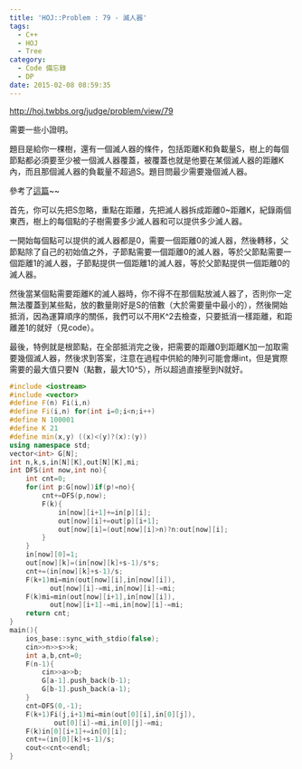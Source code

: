 ```yaml
---
title: 'HOJ::Problem : 79 - 滅人器'
tags:
  - C++
  - HOJ
  - Tree
category:
  - Code 備忘錄
  - DP
date: 2015-02-08 08:59:35
---
```



http://hoj.twbbs.org/judge/problem/view/79

需要一些小證明。

<!--more-->

題目是給你一棵樹，還有一個滅人器的條件，包括距離K和負載量S，樹上的每個節點都必須要至少被一個滅人器覆蓋，被覆蓋也就是他要在某個滅人器的距離K內，而且那個滅人器的負載量不超過S。題目問最少需要幾個滅人器。

參考了[這篇](http://cbdcoding.blogspot.tw/2015/01/hoj-79poi-16-stage-1.html)~~

首先，你可以先把S忽略，重點在距離，先把滅人器拆成距離0~距離K，紀錄兩個東西，樹上的每個點的子樹需要多少滅人器和可以提供多少滅人器。

一開始每個點可以提供的滅人器都是0，需要一個距離0的滅人器，然後轉移，父節點除了自己的初始值之外，子節點需要一個距離0的滅人器，等於父節點需要一個距離1的滅人器，子節點提供一個距離1的滅人器，等於父節點提供一個距離0的滅人器。

然後當某個點需要距離K的滅人器時，你不得不在那個點放滅人器了，否則你一定無法覆蓋到某些點，放的數量剛好是S的倍數（大於需要量中最小的），然後開始抵消，因為運算順序的關係，我們可以不用K^2去檢查，只要抵消一樣距離，和距離差1的就好（見code）。

最後，特例就是根節點，在全部抵消完之後，把需要的距離0到距離K加一加取需要幾個滅人器，然後求到答案，注意在過程中供給的陣列可能會爆int，但是實際需要的最大值只要N（點數，最大10^5），所以超過直接壓到N就好。



``` c++
#include <iostream>
#include <vector>
#define F(n) Fi(i,n)
#define Fi(i,n) for(int i=0;i<n;i++)
#define N 100001
#define K 21
#define min(x,y) ((x)<(y)?(x):(y))
using namespace std;
vector<int> G[N];
int n,k,s,in[N][K],out[N][K],mi;
int DFS(int now,int no){
    int cnt=0;
    for(int p:G[now])if(p!=no){
        cnt+=DFS(p,now);
        F(k){
            in[now][i+1]+=in[p][i];
            out[now][i]+=out[p][i+1];
            out[now][i]=(out[now][i]>n)?n:out[now][i];
        }
    }
    in[now][0]=1;
    out[now][k]=(in[now][k]+s-1)/s*s;
    cnt+=(in[now][k]+s-1)/s;
    F(k+1)mi=min(out[now][i],in[now][i]),
          out[now][i]-=mi,in[now][i]-=mi;
    F(k)mi=min(out[now][i+1],in[now][i]),
          out[now][i+1]-=mi,in[now][i]-=mi;
    return cnt;
}
main(){
    ios_base::sync_with_stdio(false);
    cin>>n>>s>>k;
    int a,b,cnt=0;
    F(n-1){
        cin>>a>>b;
        G[a-1].push_back(b-1);
        G[b-1].push_back(a-1);
    }
    cnt=DFS(0,-1);
    F(k+1)Fi(j,i+1)mi=min(out[0][i],in[0][j]),
           out[0][i]-=mi,in[0][j]-=mi;
    F(k)in[0][i+1]+=in[0][i];
    cnt+=(in[0][k]+s-1)/s;
    cout<<cnt<<endl;
}
```